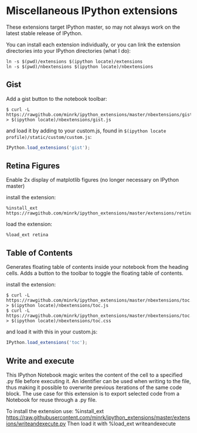 # Miscellaneous IPython extensions

These extensions target IPython master, so may not always work on the latest stable release of IPython.

You can install each extension individually, or you can link the extension directories
into your IPython directories (what I do):

    ln -s $(pwd)/extensions $(ipython locate)/extensions
    ln -s $(pwd)/nbextensions $(ipython locate)/nbextensions

## Gist

Add a gist button to the notebook toolbar:

    $ curl -L https://rawgithub.com/minrk/ipython_extensions/master/nbextensions/gist.js > $(ipython locate)/nbextensions/gist.js

and load it by adding to your custom.js, found in `$(ipython locate profile)/static/custom/custom.js`:

```javascript
IPython.load_extensions('gist');
```


## Retina Figures

Enable 2x display of matplotlib figures (no longer necessary on IPython master)

install the extension:

    %install_ext https://rawgithub.com/minrk/ipython_extensions/master/extensions/retina.py

load the extension:

    %load_ext retina

## Table of Contents 

Generates floating table of contents inside your notebook from the heading cells.
Adds a button to the toolbar to toggle the floating table of contents.

install the extension:

    $ curl -L https://rawgithub.com/minrk/ipython_extensions/master/nbextensions/toc.js > $(ipython locate)/nbextensions/toc.js
    $ curl -L https://rawgithub.com/minrk/ipython_extensions/master/nbextensions/toc.css > $(ipython locate)/nbextensions/toc.css

and load it with this in your custom.js:

```javascript
IPython.load_extensions('toc');
```

## Write and execute

This IPython Notebook magic writes the content of the cell to a specified .py file before executing it.
An identifier can be used when writing to the file, thus making it possible to overwrite previous iterations of the same code block. 
The use case for this extension is to export selected code from a Notebook for reuse through a .py file.

To install the extension use:
    %install_ext https://raw.githubusercontent.com/minrk/ipython_extensions/master/extensions/writeandexecute.py
Then load it with 
    %load_ext writeandexecute